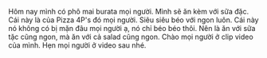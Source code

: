 Hôm nay mình có phô mai burata mọi người. Mình sẽ ăn kèm với sữa đặc.
Cái này là của Pizza 4P's đó mọi người. Siêu siêu béo với ngon luôn.
Cái này nó không có bị mặn đâu mọi người ạ, nó chỉ béo béo thôi. Nên là ăn với sữa tặc cũng ngon, mà ăn với cả salad cũng ngon.
Chào mọi người ở clip video của mình. Hẹn mọi người ở video sau nhé.